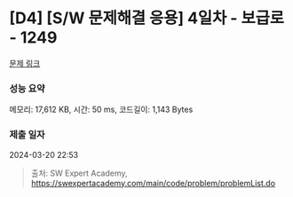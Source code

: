 # [D4] [S/W 문제해결 응용] 4일차 - 보급로 - 1249 

[문제 링크](https://swexpertacademy.com/main/code/problem/problemDetail.do?contestProbId=AV15QRX6APsCFAYD) 

### 성능 요약

메모리: 17,612 KB, 시간: 50 ms, 코드길이: 1,143 Bytes

### 제출 일자

2024-03-20 22:53



> 출처: SW Expert Academy, https://swexpertacademy.com/main/code/problem/problemList.do